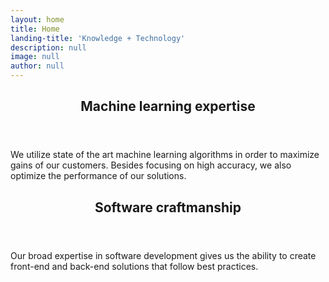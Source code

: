 ```yaml
---
layout: home
title: Home
landing-title: 'Knowledge + Technology'
description: null
image: null
author: null
---
```


<section id="one">
    <div class="inner">
        <header class="major">
            <h2>Machine learning expertise</h2>
        </header>
        <p>We utilize state of the art machine learning algorithms in order to maximize gains of our customers. Besides focusing on high accuracy, we also optimize the performance of our solutions. </p>
    </div>
</section>

<section id="two">
    <div class="inner">
        <header class="major">
            <h2>Software craftmanship</h2>
        </header>
        <p>Our broad expertise in software development gives us the ability to create front-end and back-end solutions that follow best practices.</p>
    </div>
</section>